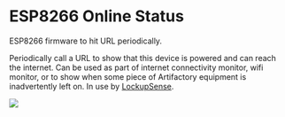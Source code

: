 # ESP8266 Online Status
ESP8266 firmware to hit URL periodically.

Periodically call a URL to show that this device is 
powered and can reach the internet. Can be used as
part of internet connectivity monitor, wifi monitor,
or to show when some piece of Artifactory equipment
is inadvertently left on. In use by [LockupSense](https://github.com/Perth-Artifactory/LockupSense).

![](esp8266.jpg)
